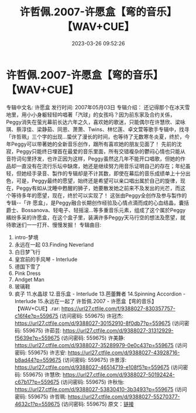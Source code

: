 ﻿---
title: 许哲佩.2007-许愿盒【弯的音乐】【WAV+CUE】
date: 2023-03-26 09:52:26
categories: WAV车载音乐、镜像
tags: 华语中文
---
# 许哲佩.2007-许愿盒【弯的音乐】【WAV+CUE】

专辑中文名: 许愿盒
发行时间: 2007年05月03日
专辑介绍：
还记得那个在冰天雪地里，用小小身躯轻轻吟唱著「汽球」的女孩吗？因为前东家及合约关係，Peggy消失在萤光幕前长达六年之久，喜欢她的歌迷，只能偶尔在许慧欣、梁咏琪、蔡淳佳、梁静茹、同恩、萧萧、Twins、林忆莲、卓文萱等歌手专辑中，找寻「许哲珮」三个字的出现…蛰伏了漫长的时间，也等待了无数寒冬炎夏，终於，今年Peggy可以带著她的全新音乐创作，跟所有喜欢她的朋友见面了！
先前的沈寂，Peggy只能终日埋首在最爱的音乐里面，所有交错複杂的鬱闷心情也只能从音符词句里抒发，也许正因为这样，Peggy虽然这几年不能开口唱歌，但她的作品却一直没有在流行乐坛中缺席，她还是继续努力用音乐证明自己的存在；年纪虽轻，但她经手录音、製作的专辑却是不计其数，即使在幕后的音乐成绩单上十分出色，可是，Peggy最终的愿望，始终还是希望可以亲口唱出属於自己的旋律，现在，Peggy有如从沈睡中甦醒的狮子，她要散发她之前来不及发出的光芒，而这个等待多年的愿望，现在，终於可以实现了！
这张由Peggy全创作及参与製作的专辑--「许
愿盒」，是Peggy融合长期创作经验及心情点滴而成的心血结晶，囊括爵士、Bossanova、轻电子、轻摇滚…等多重音乐元素，组成了这个属於Peggy繽纷多采的许愿盒，在这个盒子里，装满许多Peggy天马行空的想法及愿望，就待歌迷们一一打开、慢慢发掘！
专辑曲目:
01. intro-梦境
02. 永远在一起
03.Finding Neverland
04. 白日梦飞行
05. 皇宫前的手风琴 - Interlude
06. 德国下雪了
07. Pink Dress
08. Andget Man
09. 玻璃鞋
10. 疯子
11.水晶球
12.音乐盒 - Interlude
13.芭蕾舞者
14.Spinning Accordion - Interlude
15.永远在一起了
许哲佩.2007 - 许愿盒【弯的音乐】【WAV+CUE】.rar: https://url27.ctfile.com/f/9388027-830357757-c16f4e?p=559675
(访问密码: 559675)
许冠杰: https://url27.ctfile.com/d/9388027-30152910-8f0db7?p=559675
(访问密码: 559675)
许茹芸: https://url27.ctfile.com/d/9388027-31312929-f5639e?p=559675
(访问密码: 559675)
许美静: https://url27.ctfile.com/d/9388027-35289979-0e0c43?p=559675
(访问密码: 559675)
许志安: https://url27.ctfile.com/d/9388027-43928716-b8ad44?p=559675
(访问密码: 559675)
许景淳: https://url27.ctfile.com/d/9388027-46514719-e108f5?p=559675
(访问密码: 559675)
许慧欣: https://url27.ctfile.com/d/9388027-50192424-c67b17?p=559675
(访问密码: 559675)
许秋怡: https://url27.ctfile.com/d/9388027-53830410-3b3493?p=559675
(访问密码: 559675)
许哲珮: https://url27.ctfile.com/d/9388027-55270377-4632c1?p=559675
(访问密码: 559675)
原文：[链接](https://blog.sina.com.cn/s/blog_1647c7e760103115g.html)